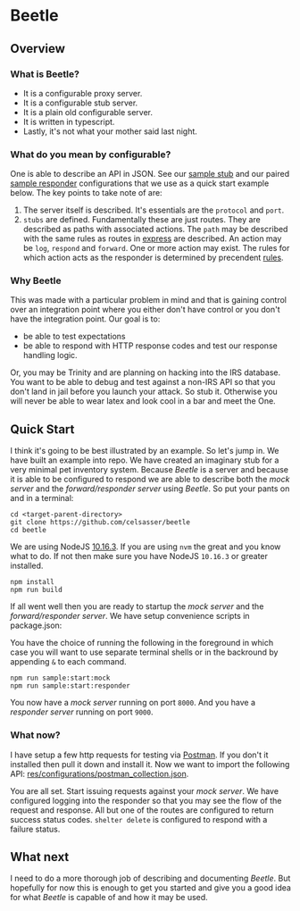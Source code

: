 # Beetle

## Overview
### What is Beetle?

* It is a configurable proxy server.
* It is a configurable stub server.
* It is a plain old configurable server.
* It is written in typescript.
* Lastly, it's not what your mother said last night.

### What do you mean by configurable?

One is able to describe an API in JSON. See our [sample stub](res/configurations/setup-test-mock.json) and our paired [sample responder](res/configurations/setup-test-responder.json) configurations that we use as a quick start example below.  The key points to take note of are:

1. The server itself is described. It's essentials are the `protocol` and `port`.
2. `stubs` are defined. Fundamentally these are just routes. They are described as paths with associated actions. The `path` may be described with the same rules as routes in [express](https://expressjs.com/en/guide/routing.html) are described. An action may be `log`, `respond` and `forward`. One or more action may exist. The rules for which action acts as the responder is determined by precendent [rules](https://github.com/celsasser/beetle/blob/master/src/controller/action.ts#L85).

### Why Beetle

This was made with a particular problem in mind and that is gaining control over an integration point where you either don't have control or you don't have the integration point.  Our goal is to:

* be able to test expectations
* be able to respond with HTTP response codes and test our response handling logic.

Or, you may be Trinity and are planning on hacking into the IRS database. You want to be able to debug and test against a non-IRS API so that you don't land in jail before you launch your attack. So stub it. Otherwise you will never be able to wear latex and look cool in a bar and meet the One.

## Quick Start

I think it's going to be best illustrated by an example.  So let's jump in. We have built an example into repo.  We have created an imaginary stub for a very minimal pet inventory system.  Because _Beetle_ is a server and because it is able to be configured to respond we are able to describe both the _mock server_ and the _forward/responder server_ using _Beetle_.  So put your pants on and in a terminal:

```
cd <target-parent-directory>
git clone https://github.com/celsasser/beetle
cd beetle
```

We are using NodeJS [10.16.3](https://github.com/celsasser/beetle/blob/master/.nvmrc).  If you are using `nvm` the great and you know what to do.  If not then make sure you have NodeJS `10.16.3` or greater installed.

```
npm install
npm run build
```

If all went well then you are ready to startup the _mock server_ and the _forward/responder server_.  We have setup convenience scripts in package.json:

You have the choice of running the following in the foreground in which case you will want to use separate terminal shells or in the backround by appending `&` to each command.

```
npm run sample:start:mock
npm run sample:start:responder
```

You now have a _mock server_ running on port `8000`.
And you have a _responder server_ running on port `9000`.

### What now?

I have setup a few http requests for testing via [Postman](https://www.getpostman.com/). If you don't it installed then pull it down and install it. Now we want to import the following API: [res/configurations/postman_collection.json](res/configurations/postman_collection.json).

You are all set. Start issuing requests against your _mock server_.  We have configured logging into the responder so that you may see the flow of the request and response.  All but one of the routes are configured to return success status codes. `shelter delete` is configured to respond with a failure status.

## What next

I need to do a more thorough job of describing and documenting _Beetle_. But hopefully for now this is enough to get you started and give you a good idea for what _Beetle_ is capable of and how it may be used.
